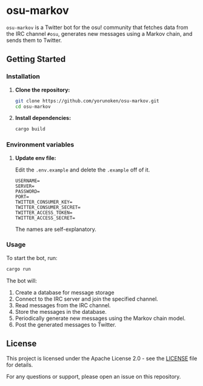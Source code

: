 # osu-markov

`osu-markov` is a Twitter bot for the osu! community that fetches data from the IRC channel `#osu`, generates new messages using a Markov chain, and sends them to Twitter.

## Getting Started

### Installation

1. **Clone the repository:**

    ```sh
    git clone https://github.com/yorunoken/osu-markov.git
    cd osu-markov
    ```

2. **Install dependencies:**

    ```sh
    cargo build
    ```


### Environment variables

1. **Update env file:**

    Edit the `.env.example` and delete the `.example` off of it.

    ```
    USERNAME=
    SERVER=
    PASSWORD=
    PORT=
    TWITTER_CONSUMER_KEY=
    TWITTER_CONSUMER_SECRET=
    TWITTER_ACCESS_TOKEN=
    TWITTER_ACCESS_SECRET=
    ```

    The names are self-explanatory.

### Usage

To start the bot, run:

```sh
cargo run
```

The bot will:

1. Create a database for message storage
2. Connect to the IRC server and join the specified channel.
3. Read messages from the IRC channel.
4. Store the messages in the database.
5. Periodically generate new messages using the Markov chain model.
6. Post the generated messages to Twitter.

## License

This project is licensed under the Apache License 2.0 - see the [LICENSE](LICENSE) file for details.

For any questions or support, please open an issue on this repository.
